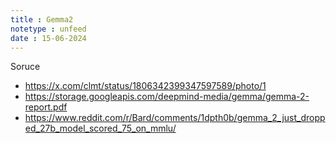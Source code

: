 ```yaml
---
title : Gemma2
notetype : unfeed
date : 15-06-2024
---
```



Soruce
- https://x.com/clmt/status/1806342399347597589/photo/1
- https://storage.googleapis.com/deepmind-media/gemma/gemma-2-report.pdf
- https://www.reddit.com/r/Bard/comments/1dpth0b/gemma_2_just_dropped_27b_model_scored_75_on_mmlu/